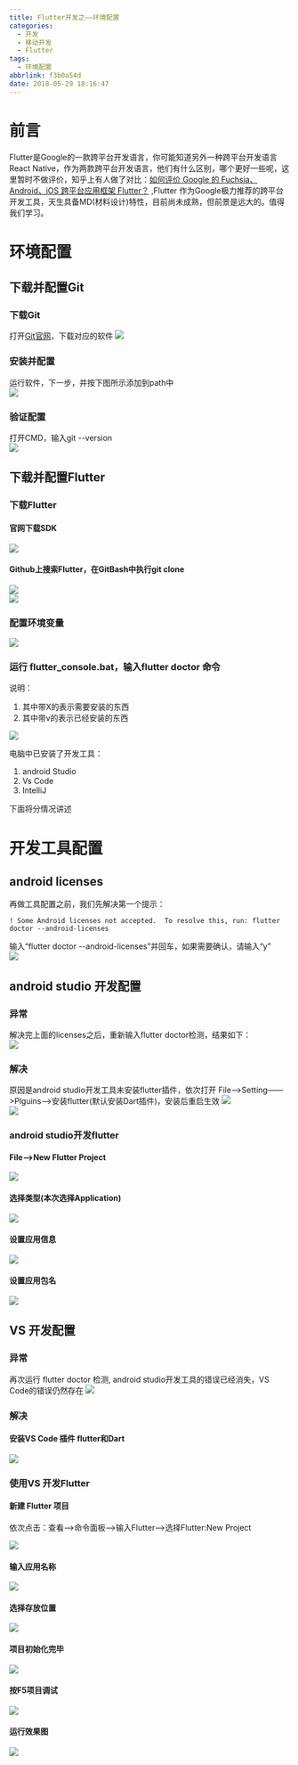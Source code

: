 ```yaml
---
title: Flutter开发之——环境配置
categories:
  - 开发
  - 移动开发
  - Flutter
tags:
  - 环境配置
abbrlink: f3b0a54d
date: 2018-05-29 18:16:47
---
```

# 前言
Flutter是Google的一款跨平台开发语言，你可能知道另外一种跨平台开发语言React Native，作为两款跨平台开发语言，他们有什么区别，哪个更好一些呢，这里暂时不做评价，知乎上有人做了对比：[如何评价 Google 的 Fuchsia、Android、iOS 跨平台应用框架 Flutter？][1] ,Flutter 作为Google极力推荐的跨平台开发工具，天生具备MD(材料设计)特性，目前尚未成熟，但前景是远大的。值得我们学习。

<!--more-->

# 环境配置

## 下载并配置Git
### 下载Git
打开[Git官网][3]，下载对应的软件
![][4] 
### 安装并配置
运行软件，下一步，并按下图所示添加到path中   
![][5]  
### 验证配置
打开CMD，输入git --version  
![][6]  

## 下载并配置Flutter
### 下载Flutter
#### 官网下载SDK
![][7] 
#### Github上搜索Flutter，在GitBash中执行git clone
![][8]    
![][9]  
### 配置环境变量
![][10] 
### 运行 flutter_console.bat，输入flutter doctor 命令 
说明：   
 
1. 其中带X的表示需要安装的东西
2. 其中带v的表示已经安装的东西 

![][11] 

电脑中已安装了开发工具：  

1. android Studio
2. Vs Code
3. IntelliJ 

下面将分情况讲述 

# 开发工具配置
## android licenses
再做工具配置之前，我们先解决第一个提示：    

	! Some Android licenses not accepted.  To resolve this, run: flutter doctor --android-licenses

输入“flutter doctor --android-licenses”并回车，如果需要确认，请输入“y”  
![][12]    
## android studio 开发配置 
### 异常
解决完上面的licenses之后，重新输入flutter doctor检测，结果如下：  
![][13]  
### 解决
原因是android studio开发工具未安装flutter插件，依次打开 File——>Setting——>Plguins——>安装flutter(默认安装Dart插件)，安装后重启生效
![][14]  
![][15]  
### android studio开发flutter  
#### File——>New Flutter Project 
![][17] 
#### 选择类型(本次选择Application)
![][18]  
#### 设置应用信息
![][19] 
#### 设置应用包名
![][20]  
## VS 开发配置
### 异常
再次运行 flutter doctor 检测,  android studio开发工具的错误已经消失，VS Code的错误仍然存在
![][21]  
### 解决 
#### 安装VS Code 插件 flutter和Dart  
![][22]  
### 使用VS 开发Flutter
#### 新建 Flutter 项目
依次点击：查看——>命令面板——>输入Flutter——>选择Flutter:New Project

![][23]  
#### 输入应用名称
![][24] 
#### 选择存放位置
![][25]  
#### 项目初始化完毕 
![][26]  

#### 按F5项目调试
![][27] 
#### 运行效果图
![][28]  



[1]: https://www.zhihu.com/question/50156415
[2]: https://www.git-scm.com/download/
[3]: https://www.git-scm.com/download/
[4]: https://cdn.jsdelivr.net/gh/PGzxc/CDN@master/blog-image/flutter-git-download.png
[5]: https://cdn.jsdelivr.net/gh/PGzxc/CDN@master/blog-image/flutter-git-config.png
[6]: https://cdn.jsdelivr.net/gh/PGzxc/CDN@master/blog-image/flutter-git-version.png
[7]: https://cdn.jsdelivr.net/gh/PGzxc/CDN@master/blog-image/flutter-sdk.png
[8]: https://cdn.jsdelivr.net/gh/PGzxc/CDN@master/blog-image/flutter-github.png 
[9]: https://cdn.jsdelivr.net/gh/PGzxc/CDN@master/blog-image/flutter-git-clone.png
[10]: https://cdn.jsdelivr.net/gh/PGzxc/CDN@master/blog-image/flutter-path.png
[11]: https://cdn.jsdelivr.net/gh/PGzxc/CDN@master/blog-image/flutter-doctor.png
[12]: https://cdn.jsdelivr.net/gh/PGzxc/CDN@master/blog-image/flutter-doctor-licence.png
[13]: https://cdn.jsdelivr.net/gh/PGzxc/CDN@master/blog-image/flutter-docotr-as.png
[14]: https://cdn.jsdelivr.net/gh/PGzxc/CDN@master/blog-image/as-flutter-plug.png
[15]: https://cdn.jsdelivr.net/gh/PGzxc/CDN@master/blog-image/as-dart-plug.png
[16]: https://cdn.jsdelivr.net/gh/PGzxc/CDN@master/blog-image/as-flutter-application.png
[17]: https://cdn.jsdelivr.net/gh/PGzxc/CDN@master/blog-image/as-flutter.png
[18]: https://cdn.jsdelivr.net/gh/PGzxc/CDN@master/blog-image/as-flutter-new.png
[19]: https://cdn.jsdelivr.net/gh/PGzxc/CDN@master/blog-image/as-flutter-application.png
[20]: https://cdn.jsdelivr.net/gh/PGzxc/CDN@master/blog-image/as-flutter-package.png
[21]: https://cdn.jsdelivr.net/gh/PGzxc/CDN@master/blog-image/as-flutter-down.png
[22]: https://cdn.jsdelivr.net/gh/PGzxc/CDN@master/blog-image/vs-flutter-plugin.png
[23]: https://cdn.jsdelivr.net/gh/PGzxc/CDN@master/blog-image/vs-new-flutter.png
[24]: https://cdn.jsdelivr.net/gh/PGzxc/CDN@master/blog-image/vs-flutter-new.png
[25]: https://cdn.jsdelivr.net/gh/PGzxc/CDN@master/blog-image/vs-flutter-filder.png
[26]: https://cdn.jsdelivr.net/gh/PGzxc/CDN@master/blog-image/vs-flutter-done.png
[27]: https://cdn.jsdelivr.net/gh/PGzxc/CDN@master/blog-image/vs-flutter-f5.png
[28]: https://cdn.jsdelivr.net/gh/PGzxc/CDN@master/blog-image/vs-flutter-run.png